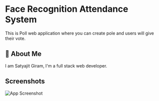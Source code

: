 
# Face Recognition Attendance System 

This is Poll web application where you can create pole and users will give their vote.
## 🚀 About Me
I am Satyajit Giram, I'm a full stack web developer.



## Screenshots

![App Screenshot](https://via.placeholder.com/468x300?text=App+Screenshot+Here)
